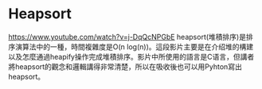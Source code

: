 # Heapsort
https://www.youtube.com/watch?v=j-DqQcNPGbE
heapsort(堆積排序)是排序演算法中的一種，時間複雜度是O(n log(n))。這段影片主要是在介绍堆的構建以及怎麼通過heapify操作完成堆積排序。影片中所使用的語言是C语言，但講者將heapsort的觀念和邏輯講得非常清楚，所以在吸收後也可以用Pyhton寫出heapsort。
